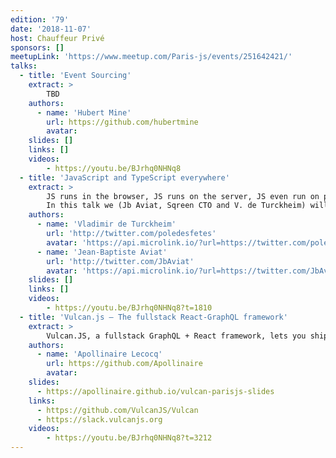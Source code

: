 ```yaml
---
edition: '79'
date: '2018-11-07'
host: Chauffeur Privé
sponsors: []
meetupLink: 'https://www.meetup.com/Paris-js/events/251642421/'
talks:
  - title: 'Event Sourcing'
    extract: >
        TBD
    authors:
      - name: 'Hubert Mine'
        url: https://github.com/hubertmine
        avatar:
    slides: []
    links: []
    videos:
        - https://youtu.be/BJrhq0NHNq8
  - title: 'JavaScript and TypeScript everywhere'
    extract: >
        JS runs in the browser, JS runs on the server, JS even run on physical devices sometimes. What if we told you that we started to run JS in other applications?
        In this talk we (Jb Aviat, Sqreen CTO and V. de Turckheim) will show you how we use JavaScript (I mean TypeScript) to enhence the behavior of applications written in diverse languages (Ruby, Python, PHP, Java, ...). We will also talk about the issues we met when embedding a JS engine into other apps and what alternatives we looked at (SPOILER ALERT: THERE WILL BE WebAssembly).
    authors:
      - name: 'Vladimir de Turckheim'
        url: 'http://twitter.com/poledesfetes'
        avatar: 'https://api.microlink.io/?url=https://twitter.com/poledesfetes&embed=image.url'
      - name: 'Jean-Baptiste Aviat'
        url: 'http://twitter.com/JbAviat'
        avatar: 'https://api.microlink.io/?url=https://twitter.com/JbAviat&embed=image.url'
    slides: []
    links: []
    videos:
        - https://youtu.be/BJrhq0NHNq8?t=1810
  - title: 'Vulcan.js — The fullstack React-GraphQL framework'
    extract: >
        Vulcan.JS, a fullstack GraphQL + React framework, lets you ship webapps fast, using the latest technologies. In this talk, we see the origin story of the framework and an overview of its main features
    authors:
      - name: 'Apollinaire Lecocq'
        url: https://github.com/Apollinaire
        avatar: 
    slides:
      - https://apollinaire.github.io/vulcan-parisjs-slides
    links:
      - https://github.com/VulcanJS/Vulcan
      - https://slack.vulcanjs.org
    videos:
        - https://youtu.be/BJrhq0NHNq8?t=3212
---
```

